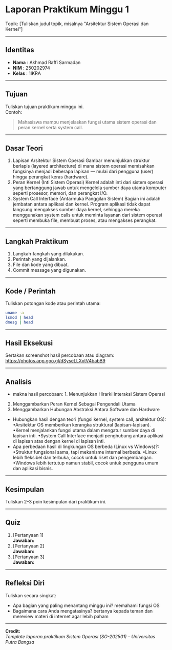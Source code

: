 
# Laporan Praktikum Minggu 1
Topik: [Tuliskan judul topik, misalnya "Arsitektur Sistem Operasi dan Kernel"]

---

## Identitas
- **Nama**  : Akhmad Raffi Sarmadan
- **NIM**   : 250202974
- **Kelas** : 1IKRA

---

## Tujuan
Tuliskan tujuan praktikum minggu ini.  
Contoh:  
> Mahasiswa mampu menjelaskan fungsi utama sistem operasi dan peran kernel serta system call.

---

## Dasar Teori
1. Lapisan Arsitektur Sistem Operasi
Gambar menunjukkan struktur berlapis (layered architecture) di mana sistem operasi memisahkan fungsinya menjadi beberapa lapisan — mulai dari pengguna (user) hingga perangkat keras (hardware).
2. Peran Kernel (Inti Sistem Operasi)
Kernel adalah inti dari sistem operasi yang bertanggung jawab untuk mengelola sumber daya utama komputer seperti prosesor, memori, dan perangkat I/O.
3. System Call Interface (Antarmuka Panggilan Sistem)
Bagian ini adalah jembatan antara aplikasi dan kernel. Program aplikasi tidak dapat langsung mengakses sumber daya kernel, sehingga mereka menggunakan system calls untuk meminta layanan dari sistem operasi seperti membuka file, membuat proses, atau mengakses perangkat.
---

## Langkah Praktikum
1. Langkah-langkah yang dilakukan.  
2. Perintah yang dijalankan.  
3. File dan kode yang dibuat.  
4. Commit message yang digunakan.

---

## Kode / Perintah
Tuliskan potongan kode atau perintah utama:
```bash
uname -a
lsmod | head
dmesg | head
```

---

## Hasil Eksekusi
Sertakan screenshot hasil percobaan atau diagram:
https://photos.app.goo.gl/dSyseLLXxtV4babB9

---

## Analisis
- makna hasil percobaan: 1. Menunjukkan Hirarki Interaksi Sistem Operasi
2. Menggambarkan Peran Kernel Sebagai Pengendali Utama
3. Menggambarkan Hubungan Abstraksi Antara Software dan Hardware
- Hubungkan hasil dengan teori (fungsi kernel, system call, arsitektur OS): •Arsitektur OS memberikan kerangka struktural (lapisan-lapisan).
•Kernel menjalankan fungsi utama dalam mengatur sumber daya di lapisan inti.
•System Call Interface menjadi penghubung antara aplikasi di lapisan atas dengan kernel di lapisan inti.
- Apa perbedaan hasil di lingkungan OS berbeda (Linux vs Windows)?: •Struktur fungsional sama, tapi mekanisme internal berbeda.
•Linux lebih fleksibel dan terbuka, cocok untuk riset dan pengembangan.
•Windows lebih tertutup namun stabil, cocok untuk pengguna umum dan aplikasi bisnis.

---

## Kesimpulan
Tuliskan 2–3 poin kesimpulan dari praktikum ini.

---

## Quiz
1. [Pertanyaan 1]  
   **Jawaban:**  
2. [Pertanyaan 2]  
   **Jawaban:**  
3. [Pertanyaan 3]  
   **Jawaban:**  

---

## Refleksi Diri
Tuliskan secara singkat:
- Apa bagian yang paling menantang minggu ini?  memahami fungsi OS
- Bagaimana cara Anda mengatasinya?  bertanya kepada teman dan mereview materi di internet agar lebih paham

---

**Credit:**  
_Template laporan praktikum Sistem Operasi (SO-202501) – Universitas Putra Bangsa_
